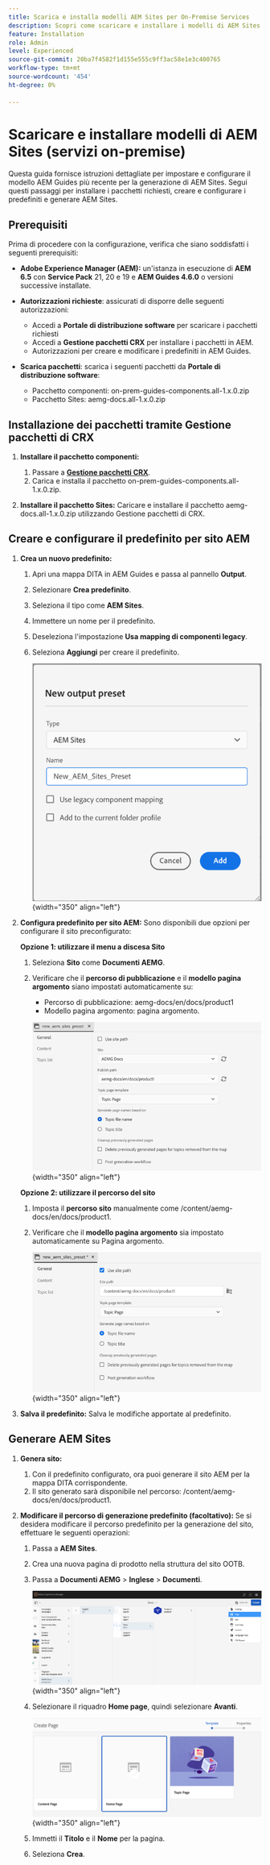 ```yaml
---
title: Scarica e installa modelli AEM Sites per On-Premise Services
description: Scopri come scaricare e installare i modelli di AEM Sites per in Prem Services
feature: Installation
role: Admin
level: Experienced
source-git-commit: 20ba7f4582f1d155e555c9ff3ac58e1e3c400765
workflow-type: tm+mt
source-wordcount: '454'
ht-degree: 0%

---
```


# Scaricare e installare modelli di AEM Sites (servizi on-premise)

Questa guida fornisce istruzioni dettagliate per impostare e configurare il modello AEM Guides più recente per la generazione di AEM Sites. Segui questi passaggi per installare i pacchetti richiesti, creare e configurare i predefiniti e generare AEM Sites.

## Prerequisiti

Prima di procedere con la configurazione, verifica che siano soddisfatti i seguenti prerequisiti:

- **Adobe Experience Manager (AEM):** un&#39;istanza in esecuzione di **AEM 6.5** con **Service Pack** 21, 20 e 19 e **AEM Guides 4.6.0** o versioni successive installate.

- **Autorizzazioni richieste**: assicurati di disporre delle seguenti autorizzazioni:

   - Accedi a **Portale di distribuzione software** per scaricare i pacchetti richiesti
   - Accedi a **Gestione pacchetti CRX** per installare i pacchetti in AEM.
   - Autorizzazioni per creare e modificare i predefiniti in AEM Guides.

- **Scarica pacchetti**: scarica i seguenti pacchetti da **Portale di distribuzione software**:

   - Pacchetto componenti: on-prem-guides-components.all-1.x.0.zip
   - Pacchetto Sites: aemg-docs.all-1.x.0.zip

## Installazione dei pacchetti tramite Gestione pacchetti di CRX

1. **Installare il pacchetto componenti:**
   1. Passare a [**Gestione pacchetti CRX**](http://&lt;tua-istanza-aem>/crx/packmgr).
   2. Carica e installa il pacchetto on-prem-guides-components.all-1.x.0.zip.

2. **Installare il pacchetto Sites:** Caricare e installare il pacchetto aemg-docs.all-1.x.0.zip utilizzando Gestione pacchetti di CRX.


## Creare e configurare il predefinito per sito AEM

1. **Crea un nuovo predefinito:**
   1. Apri una mappa DITA in AEM Guides e passa al pannello **Output**.
   2. Selezionare **Crea predefinito**.
   3. Seleziona il tipo come **AEM Sites**.
   4. Immettere un nome per il predefinito.
   5. Deseleziona l&#39;impostazione **Usa mapping di componenti legacy**.
   6. Seleziona **Aggiungi** per creare il predefinito.

      ![Finestra di dialogo Nuovo predefinito di output](/help/product-guide/knowledge-base/kb-articles/assets/publishing/new-output-preset.png){width="350" align="left"}


2. **Configura predefinito per sito AEM:** Sono disponibili due opzioni per configurare il sito preconfigurato:

   **Opzione 1: utilizzare il menu a discesa Sito**

   1. Seleziona **Sito** come **Documenti AEMG**.
   2. Verificare che il **percorso di pubblicazione** e il **modello pagina argomento** siano impostati automaticamente su:
      - Percorso di pubblicazione: aemg-docs/en/docs/product1
      - Modello pagina argomento: pagina argomento.

      ![Usa elenco a discesa del sito](/help/product-guide/knowledge-base/kb-articles/assets/publishing/use-site-dropdown.png){width="350" align="left"}

   **Opzione 2: utilizzare il percorso del sito**

   1. Imposta il **percorso sito** manualmente come /content/aemg-docs/en/docs/product1.
   2. Verificare che il **modello pagina argomento** sia impostato automaticamente su Pagina argomento.

      ![Usa percorso sito](/help/product-guide/knowledge-base/kb-articles/assets/publishing/use-site-path.png){width="350" align="left"}

3. **Salva il predefinito:** Salva le modifiche apportate al predefinito.

## Generare AEM Sites

1. **Genera sito:**
   1. Con il predefinito configurato, ora puoi generare il sito AEM per la mappa DITA corrispondente.
   2. Il sito generato sarà disponibile nel percorso: /content/aemg-docs/en/docs/product1.
2. **Modificare il percorso di generazione predefinito (facoltativo):** Se si desidera modificare il percorso predefinito per la generazione del sito, effettuare le seguenti operazioni:

   1. Passa a **AEM Sites**.
   2. Crea una nuova pagina di prodotto nella struttura del sito OOTB.
   3. Passa a **Documenti AEMG** > **Inglese** > **Documenti**.

      ![Crea pagina nella struttura del sito AEM &#x200B;](/help/product-guide/knowledge-base/kb-articles/assets/publishing/create-new-page.png){width="350" align="left"}

   4. Selezionare il riquadro **Home page**, quindi selezionare **Avanti**.

      ![Seleziona riquadro pagina iniziale](/help/product-guide/knowledge-base/kb-articles/assets/publishing/home-page-tile.png){width="350" align="left"}

   5. Immetti il **Titolo** e il **Nome** per la pagina.
   6. Seleziona **Crea**.

